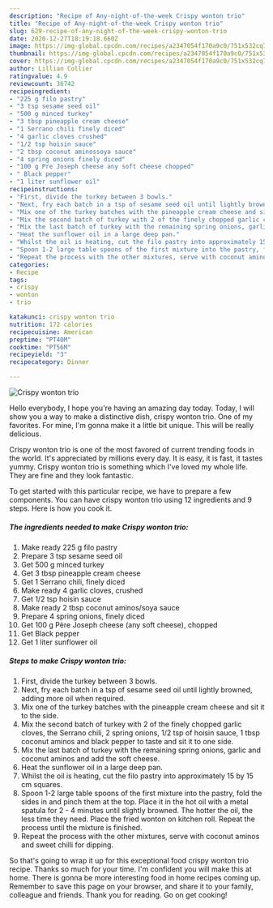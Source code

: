 ```yaml
---
description: "Recipe of Any-night-of-the-week Crispy wonton trio"
title: "Recipe of Any-night-of-the-week Crispy wonton trio"
slug: 629-recipe-of-any-night-of-the-week-crispy-wonton-trio
date: 2020-12-27T18:19:18.660Z
image: https://img-global.cpcdn.com/recipes/a2347054f170a9c0/751x532cq70/crispy-wonton-trio-recipe-main-photo.jpg
thumbnail: https://img-global.cpcdn.com/recipes/a2347054f170a9c0/751x532cq70/crispy-wonton-trio-recipe-main-photo.jpg
cover: https://img-global.cpcdn.com/recipes/a2347054f170a9c0/751x532cq70/crispy-wonton-trio-recipe-main-photo.jpg
author: Lillian Collier
ratingvalue: 4.9
reviewcount: 36742
recipeingredient:
- "225 g filo pastry"
- "3 tsp sesame seed oil"
- "500 g minced turkey"
- "3 tbsp pineapple cream cheese"
- "1 Serrano chili finely diced"
- "4 garlic cloves crushed"
- "1/2 tsp hoisin sauce"
- "2 tbsp coconut aminossoya sauce"
- "4 spring onions finely diced"
- "100 g Pre Joseph cheese any soft cheese chopped"
- " Black pepper"
- "1 liter sunflower oil"
recipeinstructions:
- "First, divide the turkey between 3 bowls."
- "Next, fry each batch in a tsp of sesame seed oil until lightly browned, adding more oil when required."
- "Mix one of the turkey batches with the pineapple cream cheese and sit it to the side."
- "Mix the second batch of turkey with 2 of the finely chopped garlic cloves, the Serrano chili, 2 spring onions, 1/2 tsp of hoisin sauce, 1 tbsp coconut aminos and black pepper to taste and sit it to one side."
- "Mix the last batch of turkey with the remaining spring onions, garlic and coconut aminos and add the soft cheese."
- "Heat the sunflower oil in a large deep pan."
- "Whilst the oil is heating, cut the filo pastry into approximately 15 by 15 cm squares."
- "Spoon 1-2 large table spoons of the first mixture into the pastry, fold the sides in and pinch them at the top. Place it in the hot oil with a metal spatula for 2 - 4 minutes until slightly browned. The hotter the oil, the less time they need. Place the fried wonton on kitchen roll. Repeat the process until the mixture is finished."
- "Repeat the process with the other mixtures, serve with coconut aminos and sweet chilli for dipping."
categories:
- Recipe
tags:
- crispy
- wonton
- trio

katakunci: crispy wonton trio 
nutrition: 172 calories
recipecuisine: American
preptime: "PT40M"
cooktime: "PT56M"
recipeyield: "3"
recipecategory: Dinner

---
```



![Crispy wonton trio](https://img-global.cpcdn.com/recipes/a2347054f170a9c0/751x532cq70/crispy-wonton-trio-recipe-main-photo.jpg)

Hello everybody, I hope you're having an amazing day today. Today, I will show you a way to make a distinctive dish, crispy wonton trio. One of my favorites. For mine, I'm gonna make it a little bit unique. This will be really delicious.

Crispy wonton trio is one of the most favored of current trending foods in the world. It's appreciated by millions every day. It is easy, it is fast, it tastes yummy. Crispy wonton trio is something which I've loved my whole life. They are fine and they look fantastic.




To get started with this particular recipe, we have to prepare a few components. You can have crispy wonton trio using 12 ingredients and 9 steps. Here is how you cook it.

<!--inarticleads1-->

##### The ingredients needed to make Crispy wonton trio:

1. Make ready 225 g filo pastry
1. Prepare 3 tsp sesame seed oil
1. Get 500 g minced turkey
1. Get 3 tbsp pineapple cream cheese
1. Get 1 Serrano chili, finely diced
1. Make ready 4 garlic cloves, crushed
1. Get 1/2 tsp hoisin sauce
1. Make ready 2 tbsp coconut aminos/soya sauce
1. Prepare 4 spring onions, finely diced
1. Get 100 g Père Joseph cheese (any soft cheese), chopped
1. Get  Black pepper
1. Get 1 liter sunflower oil




<!--inarticleads2-->

##### Steps to make Crispy wonton trio:

1. First, divide the turkey between 3 bowls.
1. Next, fry each batch in a tsp of sesame seed oil until lightly browned, adding more oil when required.
1. Mix one of the turkey batches with the pineapple cream cheese and sit it to the side.
1. Mix the second batch of turkey with 2 of the finely chopped garlic cloves, the Serrano chili, 2 spring onions, 1/2 tsp of hoisin sauce, 1 tbsp coconut aminos and black pepper to taste and sit it to one side.
1. Mix the last batch of turkey with the remaining spring onions, garlic and coconut aminos and add the soft cheese.
1. Heat the sunflower oil in a large deep pan.
1. Whilst the oil is heating, cut the filo pastry into approximately 15 by 15 cm squares.
1. Spoon 1-2 large table spoons of the first mixture into the pastry, fold the sides in and pinch them at the top. Place it in the hot oil with a metal spatula for 2 - 4 minutes until slightly browned. The hotter the oil, the less time they need. Place the fried wonton on kitchen roll. Repeat the process until the mixture is finished.
1. Repeat the process with the other mixtures, serve with coconut aminos and sweet chilli for dipping.




So that's going to wrap it up for this exceptional food crispy wonton trio recipe. Thanks so much for your time. I'm confident you will make this at home. There is gonna be more interesting food in home recipes coming up. Remember to save this page on your browser, and share it to your family, colleague and friends. Thank you for reading. Go on get cooking!
